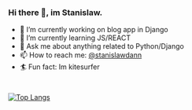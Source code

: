 ### Hi there 👋, im Stanislaw.

- 🔭 I’m currently working on blog app in Django 
- 🌱 I’m currently learning JS/REACT
- 💬 Ask me about  anything related to Python/Django
- 📫 How to reach me: [@stanislawdann](https://twitter.com/stanislawdann)
- 🏄 Fun fact: Im kitesurfer
#
<!--START_SECTION:waka-->

<!--END_SECTION:waka-->
#
[![Top Langs](https://github-readme-stats.vercel.app/api/top-langs/?username=stanislawdann)](https://github.com/stanislawdann/github-readme-stats)
